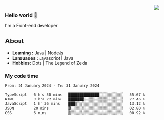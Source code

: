 <img align='right' src="https://github-readme-stats.vercel.app/api?username=jumodada&show_icons=true&theme=vue">

### Hello world 👋

I'm a Front-end developer 
    
## About
-  **Learning :** Java | NodeJs
-  **Languages :** Javascript | Java
-  **Hobbies:** Dota | The Legend of Zelda

### My code time

<!--START_SECTION:waka-->

```txt
From: 24 January 2024 - To: 31 January 2024

TypeScript   6 hrs 50 mins   ██████████████░░░░░░░░░░░   55.67 %
HTML         3 hrs 22 mins   ███████░░░░░░░░░░░░░░░░░░   27.46 %
JavaScript   1 hr 36 mins    ███▒░░░░░░░░░░░░░░░░░░░░░   13.12 %
JSON         20 mins         ▓░░░░░░░░░░░░░░░░░░░░░░░░   02.80 %
CSS          6 mins          ▒░░░░░░░░░░░░░░░░░░░░░░░░   00.92 %
```

<!--END_SECTION:waka-->

